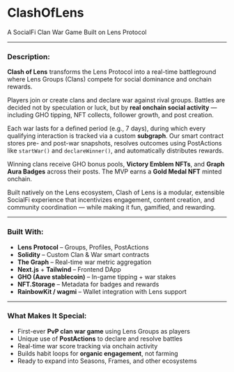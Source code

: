 
# ClashOfLens
 A SocialFi Clan War Game Built on Lens Protocol

---

### **Description:**

**Clash of Lens** transforms the Lens Protocol into a real-time battleground where Lens Groups (Clans) compete for social dominance and onchain rewards.

Players join or create clans and declare war against rival groups. Battles are decided not by speculation or luck, but by **real onchain social activity** — including GHO tipping, NFT collects, follower growth, and post creation.

Each war lasts for a defined period (e.g., 7 days), during which every qualifying interaction is tracked via a custom **subgraph**. Our smart contract stores pre- and post-war snapshots, resolves outcomes using PostActions like `startWar()` and `declareWinner()`, and automatically distributes rewards.

Winning clans receive GHO bonus pools, **Victory Emblem NFTs**, and **Graph Aura Badges** across their posts. The MVP earns a **Gold Medal NFT** minted onchain.

Built natively on the Lens ecosystem, Clash of Lens is a modular, extensible SocialFi experience that incentivizes engagement, content creation, and community coordination — while making it fun, gamified, and rewarding.

---

### **Built With:**

* **Lens Protocol** – Groups, Profiles, PostActions
* **Solidity** – Custom Clan & War smart contracts
* **The Graph** – Real-time war metric aggregation
* **Next.js** + **Tailwind** – Frontend DApp
* **GHO (Aave stablecoin)** – In-game tipping + war stakes
* **NFT.Storage** – Metadata for badges and rewards
* **RainbowKit / wagmi** – Wallet integration with Lens support

---

### **What Makes It Special:**

* First-ever **PvP clan war game** using Lens Groups as players
* Unique use of **PostActions** to declare and resolve battles
* Real-time war score tracking via onchain activity
* Builds habit loops for **organic engagement**, not farming
* Ready to expand into Seasons, Frames, and other ecosystems
